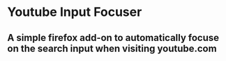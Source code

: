 # Youtube Input Focuser

## A simple firefox add-on to automatically focuse on the search input when visiting youtube.com
